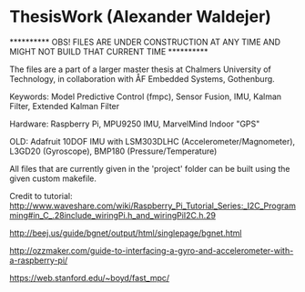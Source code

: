 # ThesisWork (Alexander Waldejer)

********** OBS! FILES ARE UNDER CONSTRUCTION AT ANY TIME AND MIGHT NOT BUILD THAT CURRENT TIME **********

The files are a part of a larger master thesis at Chalmers University of Technology, in collaboration with ÅF Embedded Systems, Gothenburg.

Keywords: Model Predictive Control (fmpc), Sensor Fusion, IMU, Kalman Filter, Extended Kalman Filter

Hardware: Raspberry Pi, MPU9250 IMU, MarvelMind Indoor "GPS"

OLD: Adafruit 10DOF IMU with LSM303DLHC (Accelerometer/Magnometer), L3GD20 (Gyroscope), BMP180 (Pressure/Temperature)

All files that are currently given in the 'project' folder can be built using the given custom makefile.


Credit to tutorial: http://www.waveshare.com/wiki/Raspberry_Pi_Tutorial_Series:_I2C_Programming#in_C_.28include_wiringPi.h_and_wiringPiI2C.h.29

http://beej.us/guide/bgnet/output/html/singlepage/bgnet.html

http://ozzmaker.com/guide-to-interfacing-a-gyro-and-accelerometer-with-a-raspberry-pi/

https://web.stanford.edu/~boyd/fast_mpc/



